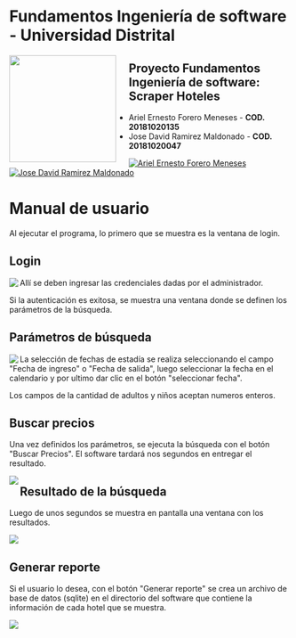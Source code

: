 # **Fundamentos Ingeniería de software - Universidad Distrital**

<img src="https://www.udistrital.edu.co/themes/custom/versh/images/default/preloader.png" align="left" width="192px" height="192px"/>
<img align="left" width="0" height="192px" hspace="10"/>


## Proyecto Fundamentos Ingeniería de software: Scraper Hoteles
- Ariel Ernesto Forero Meneses  - **COD. 20181020135**
- Jose David Ramirez Maldonado  - **COD. 20181020047**

[![Ariel Ernesto Forero Meneses](https://img.shields.io/badge/arefome-github-br?style=flat-square)](https://github.com/arefome)
[![Jose David Ramirez Maldonado](https://img.shields.io/badge/JoseDRamirezM-github-br?style=flat-square)](https://github.com/JoseDRamirezM)

# Manual de usuario

Al ejecutar el programa, lo primero que se muestra es la ventana de login.

## Login

<img src="https://i.ibb.co/K64fTFR/login.png" align="left"/>

Allí se deben ingresar las credenciales dadas por el administrador.

Si la autenticación es exitosa, se muestra una ventana donde se definen los parámetros de la búsqueda.

## Parámetros de búsqueda

<img src="https://i.ibb.co/190xqpN/params.png" align="left"/>

La selección de fechas de estadía se realiza seleccionando el campo "Fecha de ingreso" o "Fecha de salida", luego seleccionar la fecha en el calendario y por ultimo dar clic en el botón "seleccionar fecha".

Los campos de la cantidad de adultos y niños aceptan numeros enteros.

## Buscar precios

Una vez definidos los parámetros, se ejecuta la búsqueda con el botón "Buscar Precios". El software tardará nos segundos en entregar el resultado.

<img src="https://i.ibb.co/1sQmSpV/buscar.png" align="left"/>

## Resultado de la búsqueda

Luego de unos segundos se muestra en pantalla una ventana con los resultados.

<img src="https://i.ibb.co/z4h9qD3/resultado.png" />

## Generar reporte

Si el usuario lo desea, con el botón "Generar reporte" se crea un archivo de base de datos (sqlite) en el directorio del software que contiene la información de cada hotel que se muestra.

<img src="https://i.ibb.co/DMyDXc7/reporte.png" />



